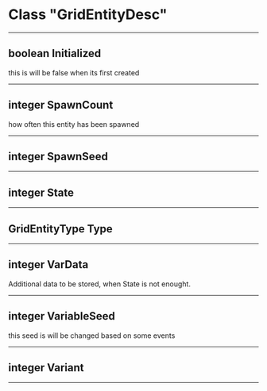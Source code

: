 # Class "GridEntityDesc"
___ 
## boolean Initialized
this is will be false when its first created 
___ 
## integer SpawnCount
how often this entity has been spawned 
___ 
## integer SpawnSeed

___ 
## integer State

___ 
## GridEntityType Type

___ 
## integer VarData
Additional data to be stored, when State is not enought. 
___ 
## integer VariableSeed
this seed is will be changed based on some events 
___ 
## integer Variant

___ 
